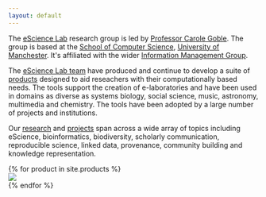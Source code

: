 ```yaml
---
layout: default
---
```


<script src="https://cdnjs.cloudflare.com/ajax/libs/masonry/3.3.2/masonry.pkgd.min.js"></script>

The [eScience Lab](/about/) research group is led by [Professor Carole Goble](http://www.manchester.ac.uk/research/Carole.goble/). The group is based at the [School of Computer Science](http://www.cs.manchester.ac.uk/),  [University of Manchester](http://www.manchester.ac.uk). It's affiliated with the wider [Information Management Group](http://www.cs.manchester.ac.uk/img/).

The [eScience Lab team](/people/) have produced and continue to develop a suite of [products](/products/) designed to aid reseachers with their computationally based needs. The tools support the creation of e-laboratories and have been used in domains as diverse as systems biology, social science, music, astronomy, multimedia and chemistry. The tools have been adopted by a large number of projects and institutions.

Our [research](/publications/) and [projects](/projects/) span across a wide array of topics including eScience, bioinformatics, biodiversity, scholarly communication, reproducible science, linked data, provenance, community building and knowledge representation.

<div class="grid js-masonry"
  data-masonry-options='{ "itemSelector": ".grid-item", "columnWidth": 325 }'>
  {% for product in site.products %}  
    <div class="grid-item product-listing">
      <a href="{{product.url}}"><img src="{{product.logo}}"/></a>
    </div>
  {% endfor %}
</div>
